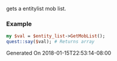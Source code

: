 gets a entitylist mob list.
### Example

```perl
my $val = $entity_list->GetMobList();
quest::say($val); # Returns array
```


Generated On 2018-01-15T22:53:14-08:00